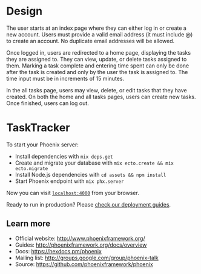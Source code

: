 # Design 
The user starts at an index page where they can either log in or create a new account. Users must provide
a valid email address (it must include @) to create an account. No duplicate email addresses will be allowed. 

Once logged in, users are redirected to a home page, displaying the tasks they are assigned to. They can view, update, or delete tasks assigned to them. Marking a task complete and entering time spent can only be done after the task is created and only by the user the task is assigned to. The time input must be in increments of 15 minutes. 

In the all tasks page, users may view, delete, or edit tasks that they have created. On both the home and all tasks pages, users can create new tasks. Once finished, users can log out. 

# TaskTracker

To start your Phoenix server:

  * Install dependencies with `mix deps.get`
  * Create and migrate your database with `mix ecto.create && mix ecto.migrate`
  * Install Node.js dependencies with `cd assets && npm install`
  * Start Phoenix endpoint with `mix phx.server`

Now you can visit [`localhost:4000`](http://localhost:4000) from your browser.

Ready to run in production? Please [check our deployment guides](http://www.phoenixframework.org/docs/deployment).

## Learn more

  * Official website: http://www.phoenixframework.org/
  * Guides: http://phoenixframework.org/docs/overview
  * Docs: https://hexdocs.pm/phoenix
  * Mailing list: http://groups.google.com/group/phoenix-talk
  * Source: https://github.com/phoenixframework/phoenix
